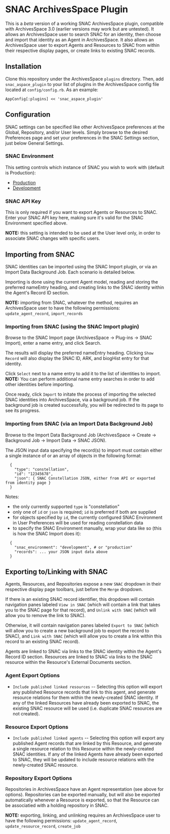 # SNAC ArchivesSpace Plugin

This is a *beta* version of a working SNAC ArchivesSpace plugin, compatible with ArchivesSpace 3.0 (earlier versions may work but are untested).
It allows an ArchivesSpace user to search SNAC for an identity, then choose and import that identity as an Agent in ArchivesSpace.
It also allows an ArchivesSpace user to export Agents and Resources to SNAC from within their respective display pages, or create links to existing SNAC records.

## Installation

Clone this repository under the ArchivesSpace `plugins` directory.
Then, add `snac_aspace_plugin` to your list of plugins in the ArchivesSpace config file located at `config/config.rb`.
As an example:

```
AppConfig[:plugins] << 'snac_aspace_plugin'
```

## Configuration

SNAC settings can be specified like other ArchivesSpace preferences at the Global, Repository, and/or User levels.
Simply browse to the desired Preferences page and set your preferences in the SNAC Settings section, just below General Settings.

### SNAC Environment

This setting controls which instance of SNAC you wish to work with (default is Production):

* [Production](https://snaccooperative.org/)
* [Development](https://snac-dev.iath.virginia.edu/)

### SNAC API Key

This is only required if you want to export Agents or Resources to SNAC.
Enter your SNAC API key here, making sure it's valid for the SNAC Environment specified above.

**NOTE:** this setting is intended to be used at the User level only, in order to associate SNAC changes with specific users.

## Importing from SNAC

SNAC identities can be imported using the SNAC Import plugin, or via an Import Data Background Job.
Each scenario is detailed below.

Importing is done using the current Agent model, reading and storing the preferred nameEntry heading, and creating links to the SNAC identity within the Agent's Record ID section.

**NOTE:** importing from SNAC, whatever the method, requires an ArchivesSpace user to have the following permissions:
`update_agent_record`,
`import_records`

### Importing from SNAC (using the SNAC Import plugin)

Browse to the SNAC Import page (ArchivesSpace -> Plug-ins -> SNAC Import), enter a name entry, and click Search.

The results will display the preferred nameEntry heading.
Clicking `Show Record` will also display the SNAC ID, ARK, and biogHist entry for that identity.

Click `Select` next to a name entry to add it to the list of identities to import.
**NOTE:** You can perform additional name entry searches in order to add other identities before importing.

Once ready, click `Import` to initate the process of importing the selected SNAC identities into ArchivesSpace, via a background job.
If the background job is created successfully, you will be redirected to its page to see its progress.

### Importing from SNAC (via an Import Data Background Job)

Browse to the Import Data Background Job (ArchivesSpace -> Create -> Background Job -> Import Data -> SNAC JSON).

The JSON input data specifying the record(s) to import must contain either a single instance of or an array of objects in the following format:

```
  {
    "type": "constellation",
    "id": "12345678",
    "json": { SNAC Constellation JSON, either from API or exported from identity page }
  }
```

Notes:
* the only currently supported `type` is "constellation"
* only one of `id` or `json` is required; `id` is preferred if both are supplied
* for objects specified by `id`, the currently configured SNAC Environment in User Preferences will be used for reading constellation data
* to specify the SNAC Environment manually, wrap your data like so (this is how the SNAC Import does it):


```
  {
    "snac_environment": "development", # or "production"
    "records": ... your JSON input data above
  }
```

## Exporting to/Linking with SNAC

Agents, Resources, and Repositories expose a new `SNAC` dropdown in their respective display page toolbars, just before the `Merge` dropdown.

If there is an existing SNAC record identifier, this dropdown will contain navigation panes labeled
`View in SNAC` (which will contain a link that takes you to the SNAC page for that record), and
`Unlink with SNAC` (which will allow you to remove the link to SNAC).

Otherwise, it will contain navigation panes labeled
`Export to SNAC` (which will allow you to create a new background job to export the record to SNAC), and
`Link with SNAC` (which will allow you to create a link within this record to an existing SNAC record).

Agents are linked to SNAC via links to the SNAC identity within the Agent's Record ID section.
Resources are linked to SNAC via links to the SNAC resource within the Resource's External Documents section.

### Agent Export Options
* `Include published linked resources` --
Selecting this option will export any published Resource records that link to this agent,
and generate resource relations for them within the newly-created SNAC identity.
If any of the linked Resources have already been exported to SNAC,
the existing SNAC resource will be used (i.e. duplicate SNAC resources are not created).

### Resource Export Options
* `Include published linked agents` --
Selecting this option will export any published Agent records that are linked by this Resource,
and generate a single resource relation to this Resource within the newly-created SNAC identities.
If any of the linked Agents have already been exported to SNAC, they will be updated to
include resource relations with the newly-created SNAC resource.

### Repository Export Options
Repositories in ArchivesSpace have an Agent representation (see above for options).
Repositories can be exported manually, but will also be exported automatically whenever a Resource
is exported, so that the Resource can be associatied with a holding repository in SNAC.

**NOTE:** exporting, linking, and unlinking requires an ArchivesSpace user to have the following permissions:
`update_agent_record`,
`update_resource_record`,
`create_job`
